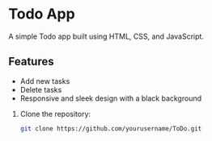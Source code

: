 # Todo App

A simple Todo app built using HTML, CSS, and JavaScript.

## Features

- Add new tasks
- Delete tasks
- Responsive and sleek design with a black background

1. Clone the repository:
   ```bash
   git clone https://github.com/yourusername/ToDo.git
